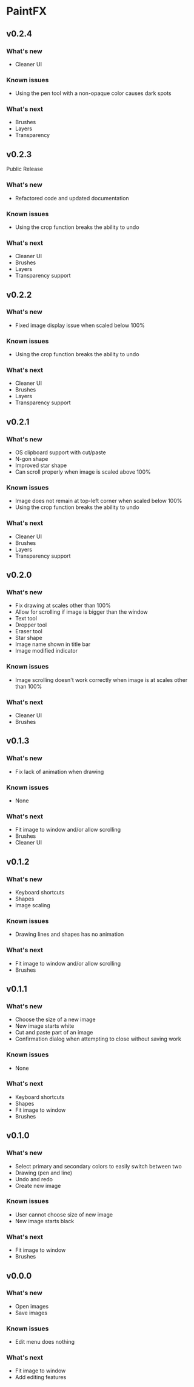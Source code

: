 
# PaintFX

## v0.2.4

### What's new

- Cleaner UI

### Known issues

- Using the pen tool with a non-opaque color causes dark spots

### What's next

- Brushes
- Layers
- Transparency

## v0.2.3

Public Release

### What's new

- Refactored code and updated documentation

### Known issues

- Using the crop function breaks the ability to undo

### What's next

- Cleaner UI
- Brushes
- Layers
- Transparency support

## v0.2.2

### What's new

- Fixed image display issue when scaled below 100%

### Known issues

- Using the crop function breaks the ability to undo

### What's next

- Cleaner UI
- Brushes
- Layers
- Transparency support

## v0.2.1

### What's new

- OS clipboard support with cut/paste
- N-gon shape
- Improved star shape
- Can scroll properly when image is scaled above 100%

### Known issues

- Image does not remain at top-left corner when scaled below 100%
- Using the crop function breaks the ability to undo

### What's next

- Cleaner UI
- Brushes
- Layers
- Transparency support 

## v0.2.0

### What's new

- Fix drawing at scales other than 100%
- Allow for scrolling if image is bigger than the window
- Text tool
- Dropper tool
- Eraser tool
- Star shape
- Image name shown in title bar
- Image modified indicator

### Known issues

- Image scrolling doesn't work correctly when image is at scales other than 100%

### What's next

- Cleaner UI
- Brushes

## v0.1.3

### What's new

- Fix lack of animation when drawing

### Known issues

- None

### What's next

- Fit image to window and/or allow scrolling
- Brushes
- Cleaner UI

## v0.1.2

### What's new

- Keyboard shortcuts
- Shapes
- Image scaling

### Known issues

- Drawing lines and shapes has no animation

### What's next

- Fit image to window and/or allow scrolling
- Brushes

## v0.1.1

### What's new

- Choose the size of a new image
- New image starts white
- Cut and paste part of an image
- Confirmation dialog when attempting to close without saving work

### Known issues

- None

### What's next

- Keyboard shortcuts
- Shapes
- Fit image to window
- Brushes

## v0.1.0

### What's new

- Select primary and secondary colors to easily switch between two
- Drawing (pen and line)
- Undo and redo
- Create new image

### Known issues

- User cannot choose size of new image
- New image starts black

### What's next

- Fit image to window
- Brushes

## v0.0.0

### What's new

- Open images
- Save images

### Known issues

- Edit menu does nothing

### What's next

- Fit image to window
- Add editing features